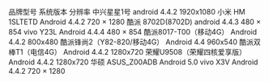 品牌型号	                    系统版本	                分辨率
中兴星星1号	                android 4.4.2	        1920x1080
小米 HM 1SLTETD	            Android 4.4.2	        720 × 1280
酷派 8702D(8702D)	        android 4.4.3 	        480 × 854
vivo Y23L	                Android 4.4.4	        480 × 854
酷派8017-T00（移动4G）	    Android 4.4.2	        800x480
酷派锋尚2（Y82-820/移动4G）	Android 4.4	            960x540
酷派双棒T1（电信4G）	        Android 4.4.2	        1280x720
荣耀U9508（荣耀四核爱享版）	Android 4.4.2	        1280x720
华硕 ASUS_Z00ADB             Android 5.0
vivo X3V                    Android 4.4.2           720 × 1280
